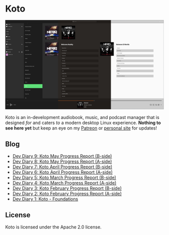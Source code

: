 # Koto

![koto alpha](https://raw.githubusercontent.com/JoshStrobl/koto/master/.github/koto-alpha-image.png)

Koto is an in-development audiobook, music, and podcast manager that is designed *for* and caters *to* a modern desktop Linux experience. **Nothing to see here yet** but keep an eye on my [Patreon](https://patreon.com/joshuastrobl) or [personal site](https://joshuastrobl.com) for updates!

## Blog

- [Dev Diary 9: Koto May Progress Report (B-side)](https://joshuastrobl.com/2021/06/10/dev-diary-9-koto-may-progress-report-b-side/)
- [Dev Diary 8: Koto May Progress Report (A-side)](https://joshuastrobl.com/2021/05/27/dev-diary-8-koto-may-progress-report-a-side/)
- [Dev Diary 7: Koto April Progress Report (B-side)](https://joshuastrobl.com/2021/05/07/dev-diary-7-koto-april-progress-report-b-side/)
- [Dev Diary 6: Koto April Progress Report (A-side)](https://joshuastrobl.com/2021/04/26/dev-diary-6-koto-april-progress-report-a-side/)
- [Dev Diary 5: Koto March Progress Report (B-side)](https://joshuastrobl.com/2021/04/08/dev-diary-5-koto-march-progress-report-b-side/)
- [Dev Diary 4: Koto March Progress Report (A-side)](https://joshuastrobl.com/2021/03/26/dev-diary-4-koto-march-progress-report-a-side/)
- [Dev Diary 3: Koto February Progress Report (B-side)](https://joshuastrobl.com/2021/03/05/dev-diary-3-koto-february-progress-report-b-side/)
- [Dev Diary 2: Koto February Progress Report (A-side)](https://joshuastrobl.com/2021/02/17/dev-diary-2-koto-february-progress-report-a-side/)
- [Dev Diary 1: Koto - Foundations](https://joshuastrobl.com/2021/01/25/dev-diary-1-koto-foundations/)

## License

Koto is licensed under the Apache 2.0 license.
